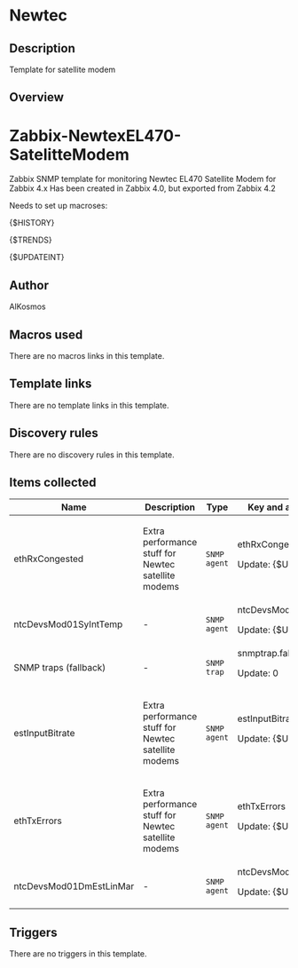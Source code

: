 # Newtec

## Description

Template for satellite modem

## Overview

Zabbix-NewtexEL470-SatelitteModem
=================================


Zabbix SNMP template for monitoring Newtec EL470 Satellite Modem for Zabbix 4.x Has been created in Zabbix 4.0, but exported from Zabbix 4.2


Needs to set up macroses:


{$HISTORY}


{$TRENDS}


{$UPDATEINT}



## Author

AlKosmos

## Macros used

There are no macros links in this template.

## Template links

There are no template links in this template.

## Discovery rules

There are no discovery rules in this template.

## Items collected

|Name|Description|Type|Key and additional info|
|----|-----------|----|----|
|ethRxCongested|<p>Extra performance stuff for Newtec satellite modems</p>|`SNMP agent`|ethRxCongested<p>Update: {$UPDATEINT}</p>|
|ntcDevsMod01SyIntTemp|<p>-</p>|`SNMP agent`|ntcDevsMod01SyIntTemp<p>Update: {$UPDATEINT}</p>|
|SNMP traps (fallback)|<p>-</p>|`SNMP trap`|snmptrap.fallback<p>Update: 0</p>|
|estInputBitrate|<p>Extra performance stuff for Newtec satellite modems</p>|`SNMP agent`|estInputBitrate<p>Update: {$UPDATEINT}</p>|
|ethTxErrors|<p>Extra performance stuff for Newtec satellite modems</p>|`SNMP agent`|ethTxErrors<p>Update: {$UPDATEINT}</p>|
|ntcDevsMod01DmEstLinMar|<p>-</p>|`SNMP agent`|ntcDevsMod01DmEstLinMar<p>Update: {$UPDATEINT}</p>|
## Triggers

There are no triggers in this template.

